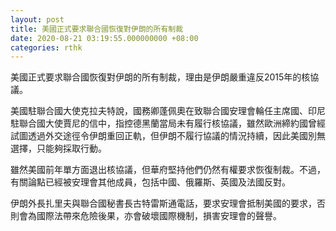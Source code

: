 ```yaml
---
layout: post
title: 美國正式要求聯合國恢復對伊朗的所有制裁
date: 2020-08-21 03:19:55.000000000 +08:00
categories: rthk
---
```


美國正式要求聯合國恢復對伊朗的所有制裁，理由是伊朗嚴重違反2015年的核協議。

美國駐聯合國大使克拉夫特說，國務卿蓬佩奧在致聯合國安理會輪任主席國、印尼駐聯合國大使賈尼的信中，指控德黑蘭當局未有履行核協議，雖然歐洲締約國曾經試圖透過外交途徑令伊朗重回正軌，但伊朗不履行協議的情況持續，因此美國別無選擇，只能夠採取行動。

雖然美國前年單方面退出核協議，但華府堅持他們仍然有權要求恢復制裁。不過，有關論點已經被安理會其他成員，包括中國、俄羅斯、英國及法國反對。

伊朗外長扎里夫與聯合國秘書長古特雷斯通電話，要求安理會抵制美國的要求，否則會為國際法帶來危險後果，亦會破壞國際機制，損害安理會的聲譽。
